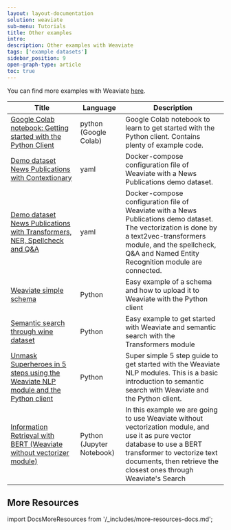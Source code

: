 ```yaml
---
layout: layout-documentation
solution: weaviate
sub-menu: Tutorials
title: Other examples
intro: 
description: Other examples with Weaviate
tags: ['example datasets']
sidebar_position: 9
open-graph-type: article
toc: true
---
```

<badges/>

You can find more examples with Weaviate [here](https://github.com/semi-technologies/weaviate-examples).

|Title|Language|Description|
|---|---|---|
| [Google Colab notebook: Getting started with the Python Client](https://github.com/semi-technologies/weaviate-examples/tree/main/getting-started-with-python-client-colab) | python (Google Colab) | Google Colab notebook to learn to get started with the Python client. Contains plenty of example code. |
| [Demo dataset News Publications with Contextionary](https://github.com/semi-technologies/weaviate-examples/tree/main/weaviate-contextionary-newspublications) | yaml | Docker-compose configuration file of Weaviate with a News Publications demo dataset. |
| [Demo dataset News Publications with Transformers, NER, Spellcheck and Q&A](https://github.com/semi-technologies/weaviate-examples/tree/main/weaviate-transformers-newspublications) | yaml | Docker-compose configuration file of Weaviate with a News Publications demo dataset. The vectorization is done by a text2vec-transformers module, and the spellcheck, Q&A and Named Entity Recognition module are connected. |
| [Weaviate simple schema](https://github.com/semi-technologies/weaviate-examples/tree/main/schema-wines) | Python | Easy example of a schema and how to upload it to Weaviate with the Python client |
| [Semantic search through wine dataset](https://github.com/semi-technologies/weaviate-examples/tree/main/semanticsearch-transformers-wines) | Python | Easy example to get started with Weaviate and semantic search with the Transformers module |
| [Unmask Superheroes in 5 steps using the Weaviate NLP module and the Python client](https://github.com/semi-technologies/weaviate-examples/tree/main/unmask-superheroes) | Python | Super simple 5 step guide to get started with the Weaviate NLP modules. This is a basic introduction to semantic search with Weaviate and the Python client.|
| [Information Retrieval with BERT (Weaviate without vectorizer module)](https://github.com/semi-technologies/weaviate-examples/tree/main/bert-information-retrieval) | Python (Jupyter Notebook) | In this example we are going to use Weaviate without vectorization module, and use it as pure vector database to use a BERT transformer to vectorize text documents, then retrieve the closest ones through Weaviate's Search | 

## More Resources

import DocsMoreResources from '/_includes/more-resources-docs.md';

<DocsMoreResources />
